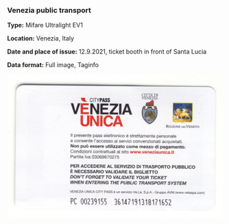 ### Venezia public transport
**Type:** Mifare Ultralight EV1

**Location:** Venezia, Italy

**Date and place of issue:** 12.9.2021, ticket booth in front of Santa Lucia

**Data format:** Full image, Taginfo

![Image of card](04D025D2AD6B80-front.jpg)
